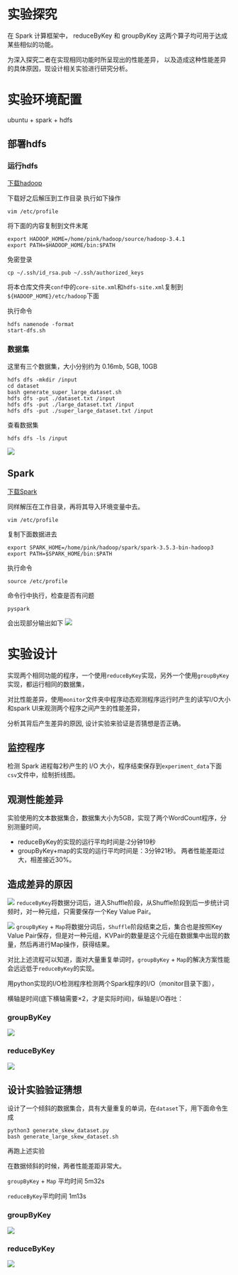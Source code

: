 # 实验探究
在 Spark 计算框架中，
reduceByKey 和 groupByKey 这两个算子均可用于达成某些相似的功能。

为深入探究二者在实现相同功能时所呈现出的性能差异，
以及造成这种性能差异的具体原因，现设计相关实验进行研究分析。
# 实验环境配置
ubuntu + spark + hdfs

## 部署hdfs
### 运行hdfs
[下载hadoop](https://hadoop.apache.org/releases.html)

下载好之后解压到工作目录
执行如下操作
```
vim /etc/profile
```

将下面的内容复制到文件末尾
```
export HADOOP_HOME=/home/pink/hadoop/source/hadoop-3.4.1
export PATH=$HADOOP_HOME/bin:$PATH
```

免密登录
```
cp ~/.ssh/id_rsa.pub ~/.ssh/authorized_keys 
```

将本仓库文件夹`conf`中的`core-site.xml`和`hdfs-site.xml`复制到`${HADOOP_HOME}/etc/hadoop`下面

执行命令
```
hdfs namenode -format
start-dfs.sh
```

### 数据集
这里有三个数据集，大小分别约为 0.16mb, 5GB, 10GB
```
hdfs dfs -mkdir /input
cd dataset
bash generate_super_large_dataset.sh
hdfs dfs -put ./dataset.txt /input
hdfs dfs -put ./large_dataset.txt /input
hdfs dfs -put ./super_large_dataset.txt /input
```
查看数据集
```
hdfs dfs -ls /input
```
![](imgs/dataset.png)

## Spark
[下载Spark](https://spark.apache.org/downloads.html)

同样解压在工作目录，再将其导入环境变量中去。
```
vim /etc/profile
```
复制下面数据进去
```
export SPARK_HOME=/home/pink/hadoop/spark/spark-3.5.3-bin-hadoop3
export PATH=$SPARK_HOME/bin:$PATH
```

执行命令
```
source /etc/profile
```
命令行中执行，检查是否有问题
```
pyspark
```
会出现部分输出如下
![](imgs/pyspark.png)
# 实验设计
实现两个相同功能的程序，一个使用`reduceByKey`实现，另外一个使用`groupByKey`实现，都运行相同的数据集，

对比性能差异，使用`monitor`文件夹中程序动态观测程序运行时产生的读写I/O大小和spark UI来观测两个程序之间产生的性能差异，

分析其背后产生差异的原因, 设计实验来验证是否猜想是否正确。

## 监控程序
检测 Spark 进程每2秒产生的 I/O 大小，程序结束保存到`experiment_data`下面`csv`文件中，绘制折线图。

## 观测性能差异
实验使用的文本数据集合，数据集大小为5GB，实现了两个WordCount程序，分别测量时间，
* reduceByKey的实现的运行平均时间是:2分钟19秒
* groupByKey+map的实现的运行平均时间是：3分钟21秒。
两者性能差距过大，相差接近30%。

## 造成差异的原因
![](imgs/reduceByKey.png)
`reduceByKey`将数据分词后，进入Shuffle阶段，从Shuffle阶段到后一步统计词频时，对一种元组，只需要保存一个Key Value Pair。

![](imgs/groupByKey.png)
`groupByKey` + `Map`将数据分词后，`Shuffle`阶段结束之后，集合也是按照Key Value Pair保存，但是对一种元组，KVPair的数量是这个元组在数据集中出现的数量，然后再进行Map操作，获得结果。

对比上述流程可以知道，面对大量重复单词时，`groupByKey` + `Map`的解决方案性能会远远低于`reduceByKey`的实现。

用python实现的I/O检测程序检测两个Spark程序的I/O（monitor目录下面），

横轴是时间(底下横轴需要×2，才是实际时间)，纵轴是I/O吞吐：
### groupByKey
![](experiment_data/groupByKey/io_stat_2_second.png)

### reduceByKey
![](experiment_data/reduceByKey/io_stat_2_second.png)

## 设计实验验证猜想
设计了一个倾斜的数据集合，具有大量重复的单词，在`dataset`下，用下面命令生成
```
python3 generate_skew_dataset.py
bash generate_large_skew_dataset.sh
```
再跑上述实验

在数据倾斜的时候，两者性能差距非常大。

`groupByKey`  + `Map`  平均时间 5m32s

`reduceByKey`平均时间 1m13s

### groupByKey
![](experiment_data/groupByKey/io_stat_skew.png)

### reduceByKey
![](experiment_data/reduceByKey/io_stat_skew.png)